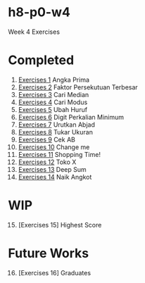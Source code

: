 # h8-p0-w4
Week 4 Exercises


# Completed

1. [Exercises 1](../master/exercise-1.js) Angka Prima
2. [Exercises 2](../master/exercise-2.js) Faktor Persekutuan Terbesar
3. [Exercises 3](../master/exercise-3.js) Cari Median
4. [Exercises 4](../master/exercise-4.js) Cari Modus
5. [Exercises 5](../master/exercise-5.js) Ubah Huruf
6. [Exercises 6](../master/exercise-6.js) Digit Perkalian Minimum
7. [Exercises 7](../master/exercise-7.js) Urutkan Abjad
8. [Exercises 8](../master/exercise-8.js) Tukar Ukuran
9. [Exercises 9](../master/exercise-9.js) Cek AB
10. [Exercises 10](../master/exercise-10.js) Change me
11. [Exercises 11](../master/exercise-11.js) Shopping Time!
12. [Exercises 12](../master/exercise-12.js) Toko X
13. [Exercises 13](../master/exercise-13.js) Deep Sum
14. [Exercises 14](../master/exercise-14.js) Naik Angkot

# WIP

15. [Exercises 15] Highest Score

# Future Works

16. [Exercises 16] Graduates
